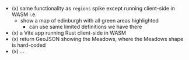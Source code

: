 - (x) same functionality as `regions` spike except running client-side in WASM i.e.
  - show a map of edinburgh with all green areas highlighted
    - can use same limited definitions we have there
- (x) a Vite app running Rust client-side in WASM
- (x) return GeoJSON showing the Meadows, where the Meadows shape is hard-coded
- (x) ...
